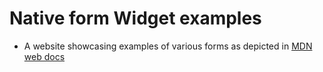 # Native form Widget examples

- A website showcasing examples of various forms as depicted in [MDN web docs](https://developer.mozilla.org/en-US/docs/Learn/HTML/Forms/The_native_form_widgets)
